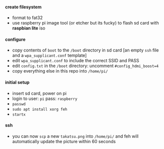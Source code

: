 #### create filesystem
+ format to fat32
+ use raspberry pi image tool (or etcher but its fucky) to flash sd card with **raspbian lite** iso

#### configure
+ copy contents of `boot` to the `/boot` directory in sd card [an empty `ssh` file and a `wpa_supplicant.conf` template]
+ edit `wpa_supplicant.conf` to include the correct SSID and PASS
+ edit `config.txt` in the `/boot` directory: uncomment `#config_hdmi_boost=4`
+ copy everything else in this repo into `/home/pi/`

#### initial setup
+ insert sd card, power on pi
+ login to user: `pi` pass: `raspberry`
+ `passwd`
+ `sudo apt install xorg feh`
+ `startx`

#### ssh
+ you can now `scp` a new `takatsu.png` into `/home/pi/` and feh will automatically update the picture within 60 seconds
